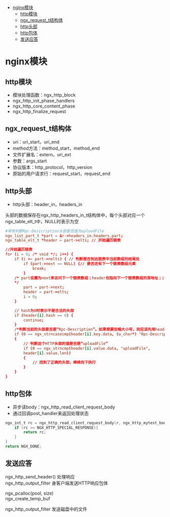 <!-- TOC -->

- [nginx模块](#nginx模块)
    - [http模块](#http模块)
    - [ngx_request_t结构体](#ngx_request_t结构体)
    - [http头部](#http头部)
    - [http包体](#http包体)
    - [发送应答](#发送应答)

<!-- /TOC -->

# nginx模块

## http模块

- 模块处理函数：ngx_http_block
- ngx_http_init_phase_handlers
- ngx_http_core_content_phase
- ngx_http_finalize_request

## ngx_request_t结构体

- uri：uri_start，uri_end
- method方法：method_start，method_end
- 文件扩展名：extern，uri_ext
- 参数：args_start
- 协议版本：http_protocol，http_version
- 原始的用户请求行：request_start，request_end

## http头部

- http头部：header_in，headers_in

头部的数据保存在ngx_http_headers_in_t结构体中，每个头部对应一个ngx_table_elt_t中，NULL时表示为空

```conf
#举例判断Rpc-Desicription头部是否值为uploadFile
ngx_list_part_t *part = &r->headers_in.headers.part;
ngx_table_elt_t *header = part->elts; // 开始遍历链表

//开始遍历链表
for (i = 0; /* void */; i++) {
    if (i >= part->nelts) { // 判断是否到达链表中当前数组的结尾处
        if (part->next == NULL) {// 是否还有下一个链表数组元素
            break;
        }
    /* part设置为next来访问下一个链表数组；header也指向下一个链表数组的首地址；i设置为0时，表示从头开始遍历新的链表数组
    */
        part = part->next;
        header = part->elts;
        i = 0;
    }

    // hash为0时表示不是合法的头部
    if (header[i].hash == 0) {
        continue;
    }
    /*判断当前的头部是否是“Rpc-Description”。如果想要忽略大小写，则应该先用header[i].lowcase_key代替header[i].key.data，然后比较字符串*/
    if (0 == ngx_strncasecmp(header[i].key.data, (u_char*) "Rpc-Description", header[i].key.len))
    {
        // 判断这个HTTP头部的值是否是“uploadFile”
        if (0 == ngx_strncmp(header[i].value.data, "uploadFile",
        header[i].value.len))
        {
            // 找到了正确的头部，继续向下执行
        }
    }
}
```

## http包体

- 异步读body：ngx_http_read_client_request_body
- 通过回调post_handler来返回处理状态

```c
ngx_int_t rc = ngx_http_read_client_request_body(r, ngx_http_mytest_body_handler);
    if (rc >= NGX_HTTP_SPECIAL_RESPONSE){
        return rc;
    }
}
return NGX_DONE;
```

## 发送应答

ngx_http_send_header() 处理响应  
ngx_http_output_filter 身客户端发送HTTP响应包体  

ngx_pcalloc(pool, size)  
ngx_create_temp_buf  

ngx_http_output_filter 发送磁盘中的文件  
